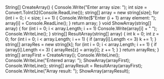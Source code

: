 String[] CreateArray()
{
    Console.Write("Enter array size: ");
    int size = Convert.ToInt32(Console.ReadLine());
    string[] array = new string[size];
    for (int i = 0; i < size; i += 1)
    {
        Console.Write($"Enter {i + 1} array element: ");
        array[i] = Console.ReadLine();
    }
    return array;
}
void ShowArray(string[] array)
{
    for (int i = 0; i < array.Length; i += 1)
        Console.Write(array[i] + " ");
    Console.WriteLine();
}
string[] ResultArray(string[] array)
{
    int k = 0;
    int z = 0;
    for (int i = 0; i < array.Length; i += 1)
    {
        if (array[i].Length <= 3) k += 1;
    }
    string[] arrayRes = new string[k];
    for (int i = 0; i < array.Length; i += 1)
     {
        if (array[i].Length <= 3)
        {
            arrayRes[z] = array[i];
            z += 1;
        }
    }
    return arrayRes;
}
string[] arrayFirst = CreateArray();
Console.WriteLine();
Console.WriteLine("Entered array: ");
ShowArray(arrayFirst);
Console.WriteLine();
string[] arrayResult = ResultArray(arrayFirst);
Console.WriteLine("Array result: ");
ShowArray(arrayResult);
